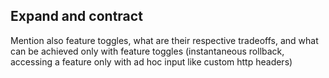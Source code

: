 ## Expand and contract
Mention also feature toggles, what are their respective tradeoffs, and what can be achieved only with feature toggles
(instantaneous rollback, accessing a feature only with ad hoc input like custom http headers)